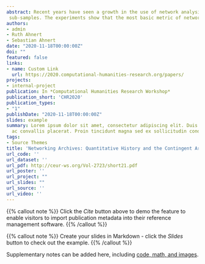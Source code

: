 ```yaml
---
abstract: Recent years have seen a growth in the use of network analysis on large datasets of correspondence, but studies of the epistemological basis for findings have not seen a commensurate increase. The latter are important because although large, these datasets can only ever represent a fraction of the total available correspondence, and most historically contingent letter archives have significant amounts of missing or uncertain data or records. This paper outlines three approaches to the study of missing network data. first, we suggest some strategies for dealing with missing data, beginning with understanding in detail the type and extent of missing data, second, we outline a method for understanding the effect that missing data has specifically on historical letter archives, which compares rank correlations of metrics between the full network and progressively smaller random
 sub-samples. The experiments show that the most basic metric of network structure, degree, is remarkably robust to random letter removal even when large samples of letters have been removed. Last, the paper argues that the combinatory effect of joined-up letter networks can be used to further the understanding of the structure of seventeenth-century letter networks and intellectual exchange.
authors:
- admin
- Ruth Ahnert
- Sebastian Ahnert
date: "2020-11-18T00:00:00Z"
doi: ""
featured: false
links:
- name: Custom Link
  url: https://2020.computational-humanities-research.org/papers/
projects:
- internal-project
publication: In *Computational Humanities Research Workshop*
publication_short: 'CHR2020'
publication_types:
- "1"
publishDate: "2020-11-18T00:00:00Z"
slides: example
summary: Lorem ipsum dolor sit amet, consectetur adipiscing elit. Duis posuere tellus
  ac convallis placerat. Proin tincidunt magna sed ex sollicitudin condimentum.
tags:
- Source Themes
title: 'Networking Archives: Quantitative History and the Contingent Archive'
url_code: ''
url_dataset: ''
url_pdf: http://ceur-ws.org/Vol-2723/short21.pdf
url_poster: ''
url_project: ""
url_slides: ""
url_source: ''
url_video: ''
---
```


{{% callout note %}}
Click the *Cite* button above to demo the feature to enable visitors to import publication metadata into their reference management software.
{{% /callout %}}

{{% callout note %}}
Create your slides in Markdown - click the *Slides* button to check out the example.
{{% /callout %}}

Supplementary notes can be added here, including [code, math, and images](https://wowchemy.com/docs/writing-markdown-latex/).
